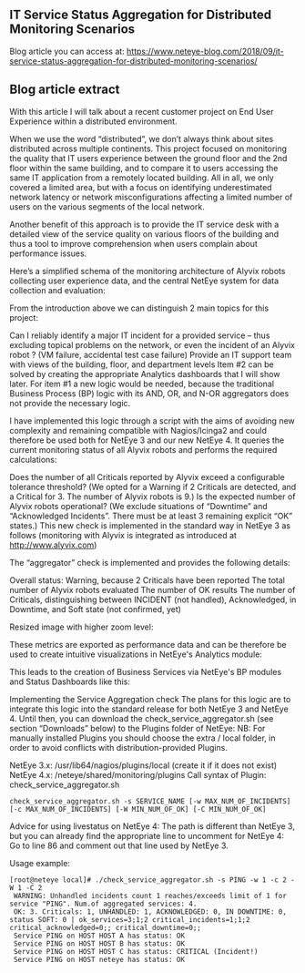 ## IT Service Status Aggregation for Distributed Monitoring Scenarios

Blog article you can access at:
https://www.neteye-blog.com/2018/09/it-service-status-aggregation-for-distributed-monitoring-scenarios/

## Blog article extract

With this article I will talk about a recent customer project on End User Experience within a distributed environment.

When we use the word “distributed”, we don’t always think about sites distributed across multiple continents. This project focused on monitoring the quality that IT users experience between the ground floor and the 2nd floor within the same building, and to compare it to users accessing the same IT application from a remotely located building.  All in all, we only covered a limited area, but with a focus on identifying underestimated network latency or network misconfigurations affecting a limited number of users on the various segments of the local network.

Another benefit of this approach is to provide the IT service desk with a detailed view of the service quality on various floors of the building and thus a tool to improve comprehension when users complain about performance issues.

Here’s a simplified schema of the monitoring architecture of Alyvix robots collecting user experience data, and the central NetEye system for data collection and evaluation:



From the introduction above we can distinguish 2 main topics for this project:

Can I reliably identify a major IT incident for a provided service – thus excluding topical problems on the network, or even the incident of an Alyvix robot ?
(VM failure, accidental test case failure)
Provide an IT support team with views of the building, floor, and department levels
Item #2 can be solved by creating the appropriate Analytics dashboards that I will show later.  For item #1 a new logic would be needed, because the traditional Business Process (BP) logic with its AND, OR, and N-OR aggregators does not provide the necessary logic.

I have implemented this logic through a script with the aims of avoiding new complexity and remaining compatible with Nagios/Icinga2 and could therefore be used both for NetEye 3 and our new NetEye 4.  It queries the current monitoring status of all Alyvix robots and performs the required calculations:

Does the number of all Criticals reported by Alyvix exceed a configurable tolerance threshold?
(We opted for a Warning if 2 Criticals are detected, and a Critical for 3. The number of Alyvix robots is 9.)
Is the expected number of Alyvix robots operational?
(We exclude situations of “Downtime” and “Acknowledged Incidents”.  There must be at least 3 remaining explicit “OK” states.)
This new check is implemented in the standard way in NetEye 3 as follows (monitoring with Alyvix is integrated as introduced at http://www.alyvix.com)



The “aggregator” check is implemented and provides the following details:

Overall status: Warning, because 2 Criticals have been reported
The total number of Alyvix robots evaluated
The number of OK results
The number of Criticals, distinguishing between INCIDENT (not handled), Acknowledged, in Downtime, and Soft state (not confirmed, yet)


Resized image with higher zoom level:


These metrics are exported as performance data and can be therefore be used to create intuitive visualizations in NetEye's Analytics module:



This leads to the creation of Business Services via NetEye's BP modules and Status Dashboards like this:



Implementing the Service Aggregation check
The plans for this logic are to integrate this logic into the standard release for both NetEye 3 and NetEye 4. Until then, you can download the check_service_aggregator.sh (see section “Downloads” below) to the Plugins  folder of NetEye:
NB: For manually installed Plugins you should choose the extra / local folder, in order to avoid conflicts with distribution-provided Plugins.

NetEye 3.x: /usr/lib64/nagios/plugins/local (create it if it does not exist)
NetEye 4.x: /neteye/shared/monitoring/plugins
Call syntax of Plugin: check_service_aggregator.sh

```
check_service_aggregator.sh -s SERVICE_NAME [-w MAX_NUM_OF_INCIDENTS] [-c MAX_NUM_OF_INCIDENTS] [-W MIN_NUM_OF_OK] [-C MIN_NUM_OF_OK]
```
Advice for using livestatus on NetEye 4:  The path is different than NetEye 3, but you can already find the appropriate line to uncomment for NetEye 4: Go to line 86 and comment out that line used by NetEye 3.

Usage example:

```
[root@neteye local]# ./check_service_aggregator.sh -s PING -w 1 -c 2 -W 1 -C 2
 WARNING: Unhandled incidents count 1 reaches/exceeds limit of 1 for service "PING". Num.of aggregated services: 4.
 OK: 3. Criticals: 1, UNHANDLED: 1, ACKNOWLEDGED: 0, IN DOWNTIME: 0, status SOFT: 0 | ok_services=3;1;2 critical_incidents=1;1;2 critical_acknowledged=0;; critical_downtime=0;;
 Service PING on HOST HOST A has status: OK
 Service PING on HOST HOST B has status: OK
 Service PING on HOST HOST C has status: CRITICAL (Incident!)
 Service PING on HOST neteye has status: OK
```
